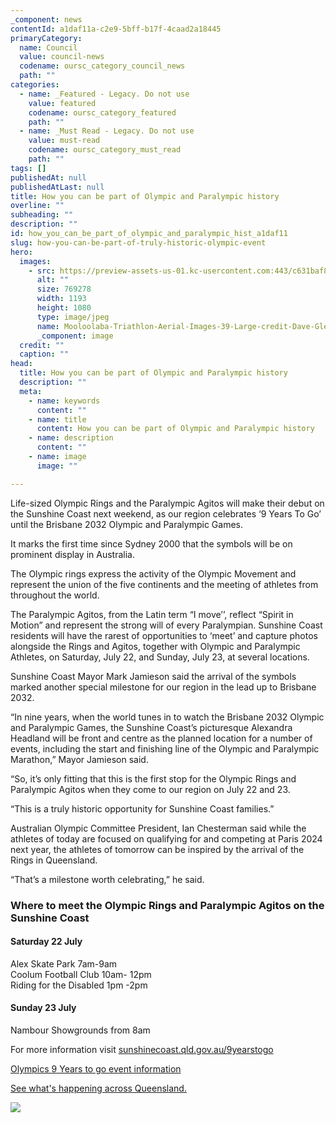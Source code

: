 ```yaml
---
_component: news
contentId: a1daf11a-c2e9-5bff-b17f-4caad2a18445
primaryCategory:
  name: Council
  value: council-news
  codename: oursc_category_council_news
  path: ""
categories:
  - name: _Featured - Legacy. Do not use
    value: featured
    codename: oursc_category_featured
    path: ""
  - name: _Must Read - Legacy. Do not use
    value: must-read
    codename: oursc_category_must_read
    path: ""
tags: []
publishedAt: null
publishedAtLast: null
title: How you can be part of Olympic and Paralympic history
overline: ""
subheading: ""
description: ""
id: how_you_can_be_part_of_olympic_and_paralympic_hist_a1daf11
slug: how-you-can-be-part-of-truly-historic-olympic-event
hero:
  images:
    - src: https://preview-assets-us-01.kc-usercontent.com:443/c631baf8-1b46-001f-580c-d0001b68b4a8/25fd443d-981c-43c9-9547-dec5083d9730/Mooloolaba-Triathlon-Aerial-Images-39-Large-credit-Dave-Gleeson-surfshots.com_.au_.jpg
      alt: ""
      size: 769278
      width: 1193
      height: 1080
      type: image/jpeg
      name: Mooloolaba-Triathlon-Aerial-Images-39-Large-credit-Dave-Gleeson-surfshots.com_.au_.jpg
      _component: image
  credit: ""
  caption: ""
head:
  title: How you can be part of Olympic and Paralympic history
  description: ""
  meta:
    - name: keywords
      content: ""
    - name: title
      content: How you can be part of Olympic and Paralympic history
    - name: description
      content: ""
    - name: image
      image: ""

---
```

Life-sized Olympic Rings and the Paralympic Agitos will make their debut on the Sunshine Coast next weekend, as our region celebrates ‘9 Years To Go’ until the Brisbane 2032 Olympic and Paralympic Games.

It marks the first time since Sydney 2000 that the symbols will be on prominent display in Australia. 

The Olympic rings express the activity of the Olympic Movement and represent the union of the five continents and the meeting of athletes from throughout the world.

The Paralympic Agitos, from the Latin term “I move’’, reflect “Spirit in Motion” and represent the strong will of every Paralympian. Sunshine Coast residents will have the rarest of opportunities to ‘meet’ and capture photos alongside the Rings and Agitos, together with Olympic and Paralympic Athletes, on Saturday, July 22, and Sunday, July 23, at several locations.

Sunshine Coast Mayor Mark Jamieson said the arrival of the symbols marked another special milestone for our region in the lead up to Brisbane 2032.

“In nine years, when the world tunes in to watch the Brisbane 2032 Olympic and Paralympic Games, the Sunshine Coast’s picturesque Alexandra Headland will be front and centre as the planned location for a number of events, including the start and finishing line of the Olympic and Paralympic Marathon,” Mayor Jamieson said.

“So, it’s only fitting that this is the first stop for the Olympic Rings and Paralympic Agitos when they come to our region on July 22 and 23.

“This is a truly historic opportunity for Sunshine Coast families.”

Australian Olympic Committee President, Ian Chesterman said while the athletes of today are focused on qualifying for and competing at Paris 2024 next year, the athletes of tomorrow can be inspired by the arrival of the Rings in Queensland.

“That’s a milestone worth celebrating,” he said.

### Where to meet the Olympic Rings and Paralympic Agitos on the Sunshine Coast

#### Saturday 22 July

Alex Skate Park 7am-9am\
Coolum Football Club 10am- 12pm\
Riding for the Disabled 1pm -2pm

#### Sunday 23 July

Nambour Showgrounds from 8am

For more information visit [sunshinecoast.qld.gov.au/9yearstogo](https://events.sunshinecoast.qld.gov.au/event/18800797-a/brisbane-2032-9-years-to-go)


[Olympics 9 Years to go event information](https://events.sunshinecoast.qld.gov.au/event/18800797-a/brisbane-2032-9-years-to-go)


[See what's happening across Queensland.](https://olympics.com/en/news/9-years-to-go-to-brisbane-2032)


![](https://preview-assets-us-01.kc-usercontent.com:443/c631baf8-1b46-001f-580c-d0001b68b4a8/0c8ba295-1615-45a4-9f6b-965d861f4225/9-years-to-go-1024x550.png)
